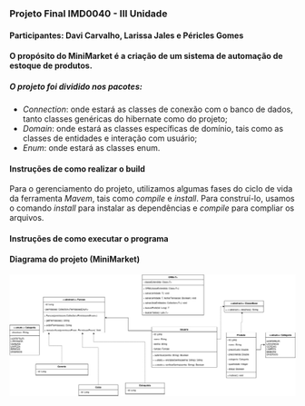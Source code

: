 ### Projeto Final IMD0040 - III Unidade
#### Participantes: Davi Carvalho, Larissa Jales e Péricles Gomes
#### O propósito do MiniMarket é a criação de um sistema de automação de estoque de produtos. 
##### O projeto foi dividido nos pacotes: 
- *Connection*: onde estará as classes de conexão com o banco de dados, tanto classes genéricas do hibernate como do projeto;  
- *Domain*: onde estará as classes específicas de domínio, tais como as classes de entidades e interação com usuário; 
- *Enum*: onde estará as classes enum. 

#### Instruções de como realizar o build 
Para o gerenciamento do projeto, utilizamos algumas fases do ciclo de vida da ferramenta *Mavem*, tais como *compile* e *install*. 
Para construí-lo, usamos o comando *install* para instalar as dependências e *compile* para compliar os arquivos. 

#### Instruções de como executar o programa


#### Diagrama do projeto (MiniMarket) 
![diagrama-do-projeto](https://raw.githubusercontent.com/periclesgdc/lp2-projeto-final/main/diagrama.png)
